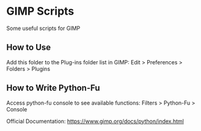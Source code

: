 # GIMP Scripts
Some useful scripts for GIMP

## How to Use
Add this folder to the Plug-ins folder list in GIMP: Edit > Preferences > Folders > Plugins

## How to Write Python-Fu
Access python-fu console to see available functions: Filters > Python-Fu > Console

Official Documentation: https://www.gimp.org/docs/python/index.html
	
